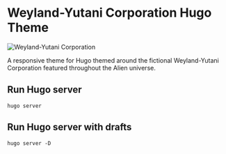 # Weyland-Yutani Corporation Hugo Theme

![Weyland-Yutani Corporation](https://raw.githubusercontent.com/jacobproffer/weyland-yutani/master/static/images/weyland-yutani-social.jpg)

A responsive theme for Hugo themed around the fictional Weyland-Yutani Corporation featured throughout the Alien universe.

## Run Hugo server

`hugo server`

## Run Hugo server with drafts

`hugo server -D`
